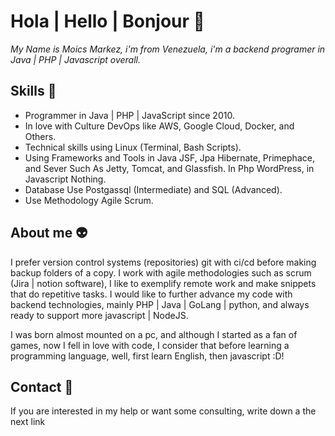 # Hola | Hello | Bonjour 👋
 _My Name is Moics Markez, i'm from Venezuela, i'm a backend programer in Java | PHP | Javascript overall._

## Skills 🚀
- Programmer in Java | PHP | JavaScript since 2010.
- In love with Culture DevOps like AWS, Google Cloud, Docker, and Others.
- Technical skills using Linux (Terminal, Bash Scripts).
- Using Frameworks and Tools in Java JSF, Jpa Hibernate, Primephace, and Sever Such As Jetty, Tomcat, and Glassfish. In Php WordPress, in Javascript Nothing.
- Database Use Postgassql (Intermediate) and SQL (Advanced).
- Use Methodology Agile Scrum.

## About me 👽
I prefer version control systems (repositories) git with ci/cd before making backup folders of a copy. I work with agile methodologies such as scrum (Jira | notion software), I like to exemplify remote work and make snippets that do repetitive tasks. I would like to further advance my code with backend technologies, mainly PHP | Java | GoLang | python, and always ready to support more javascript | NodeJS. 

I was born almost mounted on a pc, and although I started as a fan of games, now I fell in love with code, I consider that before learning a programming language, well, first learn English, then javascript :D!

## Contact 🍕
If you are interested in my help or want some consulting, write down a the next link
